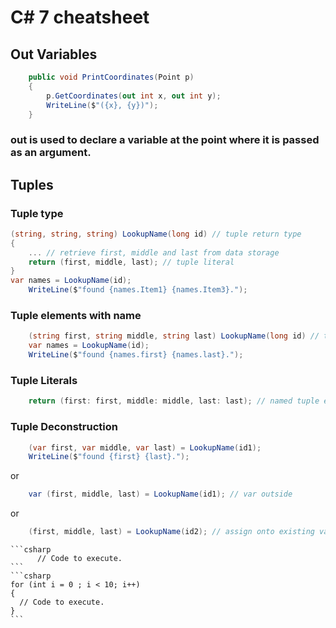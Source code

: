 # C# 7 cheatsheet
## Out Variables
```csharp
    public void PrintCoordinates(Point p)
    {
        p.GetCoordinates(out int x, out int y);
        WriteLine($"({x}, {y})");
    }
```
### out is used to declare a variable at the point where it is passed as an argument.

## Tuples
### Tuple type
```csharp
(string, string, string) LookupName(long id) // tuple return type
{
    ... // retrieve first, middle and last from data storage
    return (first, middle, last); // tuple literal
}
var names = LookupName(id);
	WriteLine($"found {names.Item1} {names.Item3}.");
```
### Tuple elements with name
```csharp
	(string first, string middle, string last) LookupName(long id) // tuple elements have names
	var names = LookupName(id);
	WriteLine($"found {names.first} {names.last}.");
```
### Tuple Literals
```csharp
	return (first: first, middle: middle, last: last); // named tuple elements in a literal
```
### Tuple Deconstruction
```csharp
	(var first, var middle, var last) = LookupName(id1);
	WriteLine($"found {first} {last}.");
```
or

```csharp
	var (first, middle, last) = LookupName(id1); // var outside
```
or

```csharp
	(first, middle, last) = LookupName(id2); // assign onto existing variables
```







    ```csharp
          // Code to execute.
    ```
    ```csharp
    for (int i = 0 ; i < 10; i++)
    {
      // Code to execute.
    }
    ```
